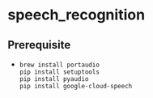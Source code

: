 # speech_recognition

## Prerequisite
-   ```shell
    brew install portaudio
    pip install setuptools
    pip install pyaudio
    pip install google-cloud-speech
    ```